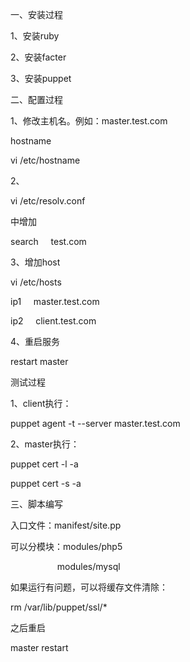 一、安装过程

1、安装ruby

2、安装facter

3、安装puppet  


二、配置过程

1、修改主机名。例如：master.test.com

hostname

vi /etc/hostname  


2、

vi /etc/resolv.conf

中增加

search     test.com

  


3、增加host

vi /etc/hosts

ip1     master.test.com

ip2     client.test.com

  


  


4、重启服务

restart master

  


测试过程

1、client执行：

puppet agent -t --server master.test.com

  


2、master执行：

puppet cert -l -a

puppet cert -s -a

  


  


  


三、脚本编写

  


入口文件：manifest/site.pp

  


可以分模块：modules/php5

                   modules/mysql

  


如果运行有问题，可以将缓存文件清除：

rm /var/lib/puppet/ssl/\*

之后重启

master restart

